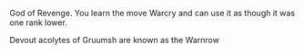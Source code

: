 God of Revenge. You learn the move Warcry and can use it as though it was one rank lower.

Devout acolytes of Gruumsh are known as the Warnrow